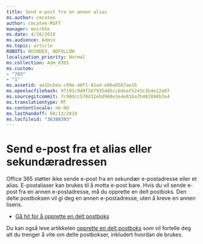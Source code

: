 ```yaml
---
title: Send e-post fra en annen alias
ms.author: cmcatee
author: cmcatee-MSFT
manager: mnirkhe
ms.date: 4/16/2018
ms.audience: Admin
ms.topic: article
ROBOTS: NOINDEX, NOFOLLOW
localization_priority: Normal
ms.collection: Adm_O365
ms.custom:
- "703"
- "1"
ms.assetid: aa1bcbea-c09e-40f1-81ad-e86ad567ae16
ms.openlocfilehash: 97191c9d0f267935485ccbdeaf5243c3b4e12a97
ms.sourcegitcommit: 7c90dcc570d32ebd968e3e4e816a7b482890b3a4
ms.translationtype: MT
ms.contentlocale: nb-NO
ms.lasthandoff: 08/13/2019
ms.locfileid: "36388393"
---
```

# <a name="send-email-from-an-alias-or-secondary-address"></a>Send e-post fra et alias eller sekundæradressen

Office 365 støtter ikke sende e-post fra en sekundær e-postadresse eller et alias. E-postaliaser kan brukes til å motta e-post bare. Hvis du vil sende e-post fra en annen e-postadresse, må du opprette en delt postboks. Den delte postboksen vil gi deg en annen e-postadresse, uten å kreve en annen lisens.
  
- [Gå hit for å opprette en delt postboks](https://portal.office.com/AdminPortal/Home#/AssistedGuide/addemailoptions)

Du kan også lese artikkelen [opprette en delt postboks](https://docs.microsoft.com/en-us/office365/admin/email/create-a-shared-mailbox) som vil fortelle deg alt du trenger å vite om delte postbokser, inkludert hvordan de brukes.